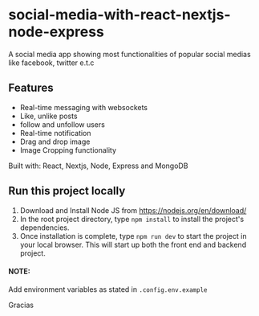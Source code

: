 # social-media-with-react-nextjs-node-express

A social media app showing most functionalities of popular social medias like facebook, twitter e.t.c

## Features
- Real-time messaging with websockets
- Like, unlike posts
- follow and unfollow users
- Real-time notification
- Drag and drop image
- Image Cropping functionality

Built with:
React, Nextjs, Node, Express and MongoDB
## Run this project locally

1. Download and Install Node JS from https://nodejs.org/en/download/
2. In the root project directory, type ```npm install``` to install the project's dependencies.
3. Once installation is complete, type ```npm run dev``` to start the project in your local browser. This will start up both the front end and backend project.

#### NOTE: 
Add environment variables as stated in ```.config.env.example```

Gracias